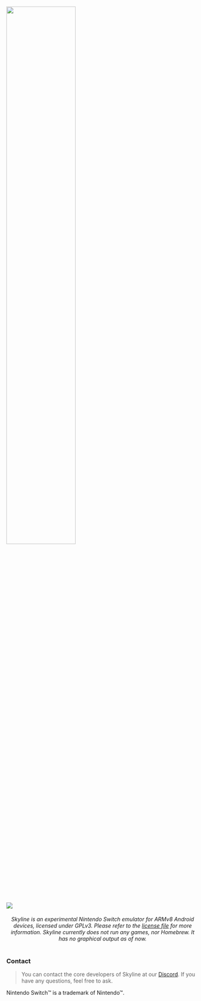 <h1>
    <img height="60%" width="60%" src="https://i.imgur.com/6PJ7Ml2.png"><br>
    <a href="https://discord.gg/XnbXNQM" target="_blank">
        <img src="https://img.shields.io/discord/545842171459272705?label=Discord&logo=Discord&logoColor=Violet">
    </a>
</h1>

<p align="center">
    <i>Skyline is an experimental Nintendo Switch emulator for ARMv8 Android devices, licensed under GPLv3. Please refer to the <a href="https://github.com/skyline-emu/skyline/blob/master/LICENSE">license file</a> for more information. Skyline currently does not run any games, nor Homebrew. It has no graphical output as of now.</i><br/><br>
</p>

### Contact
> You can contact the core developers of Skyline at our [Discord](https://discord.gg/XnbXNQM). If you have any questions, feel free to ask.



Nintendo Switch™ is a trademark of Nintendo™.

